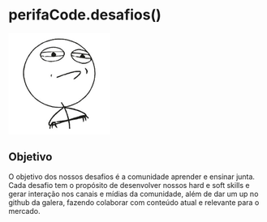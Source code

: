 # perifaCode.desafios()
<p align="center" style="width: 200px !important;">
    <img src="assets/img/challenge-accepted.jpg" alt="perifaCode Logo">
</p>

## Objetivo
O objetivo dos nossos desafios é a comunidade aprender e ensinar junta. Cada desafio tem o 
propósito de desenvolver nossos hard e soft skills e gerar interação nos canais e mídias da comunidade, além de dar um up no github da galera, fazendo colaborar com conteúdo atual e relevante para o mercado.
